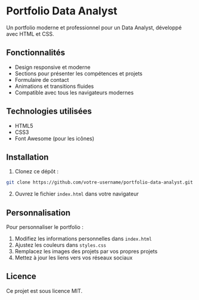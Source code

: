 # Portfolio Data Analyst

Un portfolio moderne et professionnel pour un Data Analyst, développé avec HTML et CSS.

## Fonctionnalités

- Design responsive et moderne
- Sections pour présenter les compétences et projets
- Formulaire de contact
- Animations et transitions fluides
- Compatible avec tous les navigateurs modernes

## Technologies utilisées

- HTML5
- CSS3
- Font Awesome (pour les icônes)

## Installation

1. Clonez ce dépôt :
```bash
git clone https://github.com/votre-username/portfolio-data-analyst.git
```

2. Ouvrez le fichier `index.html` dans votre navigateur

## Personnalisation

Pour personnaliser le portfolio :

1. Modifiez les informations personnelles dans `index.html`
2. Ajustez les couleurs dans `styles.css`
3. Remplacez les images des projets par vos propres projets
4. Mettez à jour les liens vers vos réseaux sociaux

## Licence

Ce projet est sous licence MIT. 